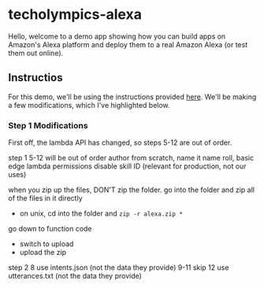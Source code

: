 # techolympics-alexa

Hello, welcome to a demo app showing how you can build apps on Amazon's Alexa
platform and deploy them to a real Amazon Alexa (or test them out online). 


## Instructios

For this demo, we'll be using the instructions provided [here](https://developer.amazon.com/alexa-skills-kit/alexa-skill-quick-start-tutorial). 
We'll be making a few modifications, which I've highlighted below. 

### Step 1 Modifications
First off, the lambda API has changed, so steps 5-12 are out of order. 

step 1
5-12 will be out of order
author from scratch, name it
name roll, basic edge lambda permissions
disable skill ID (relevant for production, not our uses)

when you zip up the files, DON'T zip the folder. go into the folder and zip all of the files in it directly
- on unix, cd into the folder and `zip -r alexa.zip *`

go down to function code
- switch to upload
- upload the zip


step 2
8 use intents.json (not the data they provide)
9-11 skip
12 use utterances.txt (not the data they provide)

